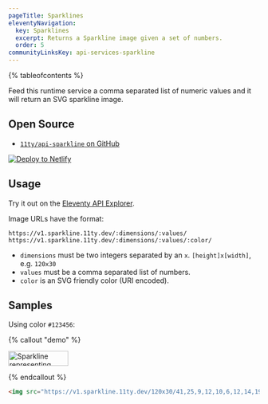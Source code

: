 ```yaml
---
pageTitle: Sparklines
eleventyNavigation:
  key: Sparklines
  excerpt: Returns a Sparkline image given a set of numbers.
  order: 5
communityLinksKey: api-services-sparkline
---
```

{% tableofcontents %}

Feed this runtime service a comma separated list of numeric values and it will return an SVG sparkline image.

## Open Source

* [`11ty/api-sparkline` on GitHub](https://github.com/11ty/api-sparkline)

<a href="https://app.netlify.com/start/deploy?repository=https://github.com/11ty/api-sparkline" class="elv-externalexempt"><img src="https://www.netlify.com/img/deploy/button.svg" alt="Deploy to Netlify"></a>

## Usage

Try it out on the [Eleventy API Explorer](https://api-explorer.11ty.dev/).

Image URLs have the format:

```
https://v1.sparkline.11ty.dev/:dimensions/:values/
https://v1.sparkline.11ty.dev/:dimensions/:values/:color/
```

* `dimensions` must be two integers separated by an `x`. `[height]x[width]`, e.g. `120x30`
* `values` must be a comma separated list of numbers.
* `color` is an SVG friendly color (URI encoded).


## Samples

Using color `#123456`:

{% callout "demo" %}

<img src="https://v1.sparkline.11ty.dev/120x30/41,25,9,12,10,6,12,14,19,17,23,30,36,21,40/%23123456/" width="120" height="30" alt="Sparkline representing frequency of posts written from 2007 to 2021" loading="lazy" decoding="async">

{% endcallout %}

```html
<img src="https://v1.sparkline.11ty.dev/120x30/41,25,9,12,10,6,12,14,19,17,23,30,36,21,40/%23123456/" width="120" height="30" alt="Sparkline representing frequency of posts written from 2007 to 2021" loading="lazy" decoding="async">
```
